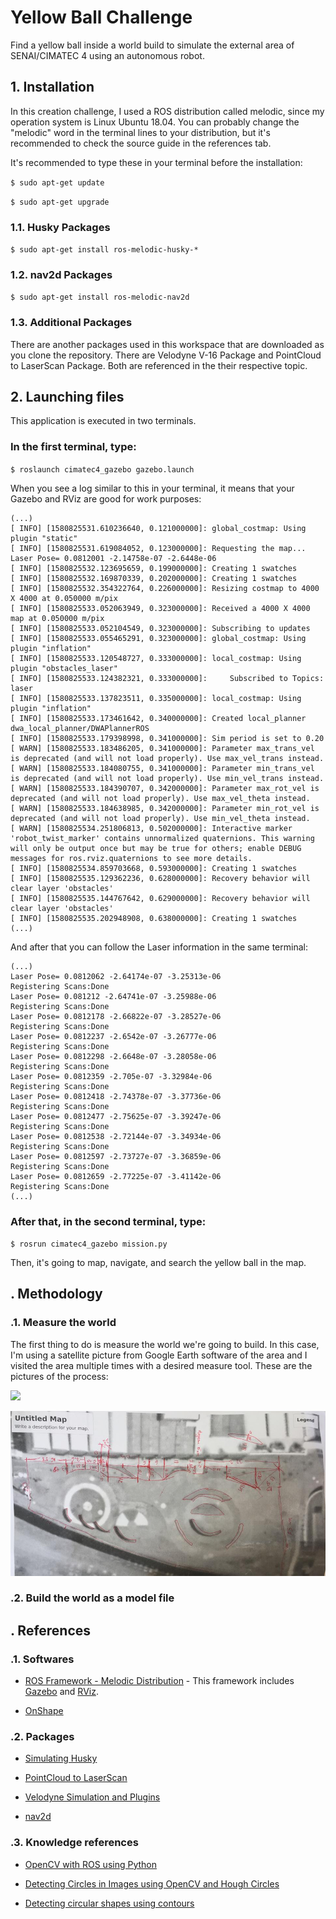 # Yellow Ball Challenge

Find a yellow ball inside a world build to simulate the external area of SENAI/CIMATEC 4 using an autonomous robot.

## 1. Installation

In this creation challenge, I used a ROS distribution called melodic, since my operation system is Linux Ubuntu 18.04. You can probably change the "melodic" word in the terminal lines to your distribution, but it's recommended to check the source guide in the references tab.

It's recommended to type these in your terminal before the installation:

`$ sudo apt-get update`

`$ sudo apt-get upgrade`

### 1.1. Husky Packages

`$ sudo apt-get install ros-melodic-husky-*`

### 1.2. nav2d Packages

`$ sudo apt-get install ros-melodic-nav2d`

### 1.3. Additional Packages

There are another packages used in this workspace that are downloaded as you clone the repository. There are Velodyne V-16 Package and PointCloud to LaserScan Package. Both are referenced in the their respective topic.

## 2. Launching files

This application is executed in two terminals.

### In the first terminal, type:

`$ roslaunch cimatec4_gazebo gazebo.launch`

When you see a log similar to this in your terminal, it means that your Gazebo and RViz are good for work purposes:

```
(...)
[ INFO] [1580825531.610236640, 0.121000000]: global_costmap: Using plugin "static"
[ INFO] [1580825531.619084052, 0.123000000]: Requesting the map...
Laser Pose= 0.0812001 -2.14758e-07 -2.6448e-06
[ INFO] [1580825532.123695659, 0.199000000]: Creating 1 swatches
[ INFO] [1580825532.169870339, 0.202000000]: Creating 1 swatches
[ INFO] [1580825532.354322764, 0.226000000]: Resizing costmap to 4000 X 4000 at 0.050000 m/pix
[ INFO] [1580825533.052063949, 0.323000000]: Received a 4000 X 4000 map at 0.050000 m/pix
[ INFO] [1580825533.052104549, 0.323000000]: Subscribing to updates
[ INFO] [1580825533.055465291, 0.323000000]: global_costmap: Using plugin "inflation"
[ INFO] [1580825533.120548727, 0.333000000]: local_costmap: Using plugin "obstacles_laser"
[ INFO] [1580825533.124382321, 0.333000000]:     Subscribed to Topics: laser
[ INFO] [1580825533.137823511, 0.335000000]: local_costmap: Using plugin "inflation"
[ INFO] [1580825533.173461642, 0.340000000]: Created local_planner dwa_local_planner/DWAPlannerROS
[ INFO] [1580825533.179398998, 0.341000000]: Sim period is set to 0.20
[ WARN] [1580825533.183486205, 0.341000000]: Parameter max_trans_vel is deprecated (and will not load properly). Use max_vel_trans instead.
[ WARN] [1580825533.184080755, 0.341000000]: Parameter min_trans_vel is deprecated (and will not load properly). Use min_vel_trans instead.
[ WARN] [1580825533.184390707, 0.342000000]: Parameter max_rot_vel is deprecated (and will not load properly). Use max_vel_theta instead.
[ WARN] [1580825533.184638985, 0.342000000]: Parameter min_rot_vel is deprecated (and will not load properly). Use min_vel_theta instead.
[ WARN] [1580825534.251806813, 0.502000000]: Interactive marker 'robot_twist_marker' contains unnormalized quaternions. This warning will only be output once but may be true for others; enable DEBUG messages for ros.rviz.quaternions to see more details.
[ INFO] [1580825534.859703668, 0.593000000]: Creating 1 swatches
[ INFO] [1580825535.129362236, 0.628000000]: Recovery behavior will clear layer 'obstacles'
[ INFO] [1580825535.144767642, 0.629000000]: Recovery behavior will clear layer 'obstacles'
[ INFO] [1580825535.202948908, 0.638000000]: Creating 1 swatches
(...)
```

And after that you can follow the Laser information in the same terminal:

```
(...)
Laser Pose= 0.0812062 -2.64174e-07 -3.25313e-06
Registering Scans:Done
Laser Pose= 0.081212 -2.64741e-07 -3.25988e-06
Registering Scans:Done
Laser Pose= 0.0812178 -2.66822e-07 -3.28527e-06
Registering Scans:Done
Laser Pose= 0.0812237 -2.6542e-07 -3.26777e-06
Registering Scans:Done
Laser Pose= 0.0812298 -2.6648e-07 -3.28058e-06
Registering Scans:Done
Laser Pose= 0.0812359 -2.705e-07 -3.32984e-06
Registering Scans:Done
Laser Pose= 0.0812418 -2.74378e-07 -3.37736e-06
Registering Scans:Done
Laser Pose= 0.0812477 -2.75625e-07 -3.39247e-06
Registering Scans:Done
Laser Pose= 0.0812538 -2.72144e-07 -3.34934e-06
Registering Scans:Done
Laser Pose= 0.0812597 -2.73727e-07 -3.36859e-06
Registering Scans:Done
Laser Pose= 0.0812659 -2.77225e-07 -3.41142e-06
Registering Scans:Done
(...)
```

### After that, in the second terminal, type:

`$ rosrun cimatec4_gazebo mission.py`

Then, it's going to map, navigate, and search the yellow ball in the map.

## . Methodology

### .1. Measure the world

The first thing to do is measure the world we're going to build. In this case, I'm using a satellite picture from Google Earth software of the area and I visited the area multiple times with a desired measure tool. These are the pictures of the process:

![](cimatec4_gazebo/img/google_earth_view.png)

![](cimatec4_gazebo/img/blueprint.png)

### .2. Build the world as a model file

## . References

### .1. Softwares

* [ROS Framework - Melodic Distribution](http://wiki.ros.org/) - This framework includes [Gazebo](http://gazebosim.org/) and [RViz](http://wiki.ros.org/rviz).

* [OnShape](https://onshape.com)

### .2. Packages

* [Simulating Husky](https://www.clearpathrobotics.com/assets/guides/husky/SimulatingHusky.html)

* [PointCloud to LaserScan](http://wiki.ros.org/pointcloud_to_laserscan)

* [Velodyne Simulation and Plugins](https://bitbucket.org/DataspeedInc/velodyne_simulator/src/master/)

* [nav2d](http://wiki.ros.org/nav2d/)

### .3. Knowledge references

* [OpenCV with ROS using Python](https://dabit-industries.github.io/turtlebot2-tutorials/14b-OpenCV2_Python.html)

* [Detecting Circles in Images using OpenCV and Hough Circles](https://www.pyimagesearch.com/2014/07/21/detecting-circles-images-using-opencv-hough-circles/)

* [Detecting circular shapes using contours](http://layer0.authentise.com/detecting-circular-shapes-using-contours.html)




